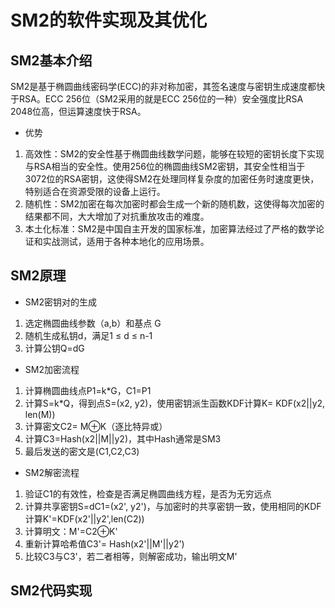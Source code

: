 # SM2的软件实现及其优化
## SM2基本介绍
SM2是基于椭圆曲线密码学(ECC)的非对称加密，其签名速度与密钥生成速度都快于RSA。ECC 256位（SM2采用的就是ECC 256位的一种）安全强度比RSA 2048位高，但运算速度快于RSA。
- 优势
1. 高效性：SM2的安全性基于椭圆曲线数学问题，能够在较短的密钥长度下实现与RSA相当的安全性。使用256位的椭圆曲线SM2密钥，其安全性相当于3072位的RSA密钥，这使得SM2在处理同样复杂度的加密任务时速度更快，特别适合在资源受限的设备上运行。  
2. 随机性：SM2加密在每次加密时都会生成一个新的随机数，这使得每次加密的结果都不同，大大增加了对抗重放攻击的难度。
3. 本土化标准：SM2是中国自主开发的国家标准，加密算法经过了严格的数学论证和实战测试，适用于各种本地化的应用场景。  
## SM2原理
- SM2密钥对的生成  
1. 选定椭圆曲线参数（a,b）和基点 G
2. 随机生成私钥d，满足1 ≤ d ≤ n-1
3. 计算公钥Q=dG
- SM2加密流程
1. 计算椭圆曲线点P1=k*G，C1=P1
2. 计算S=k*Q，得到点S=(x2, y2)，使用密钥派生函数KDF计算K= KDF(x2||y2, len(M))
3. 计算密文C2= M⊕K（逐比特异或）
4. 计算C3=Hash(x2||M||y2)，其中Hash通常是SM3  
5. 最后发送的密文是(C1,C2,C3)
- SM2解密流程
1. 验证C1的有效性，检查是否满足椭圆曲线方程，是否为无穷远点
2. 计算共享密钥S=dC1=(x2', y2')，与加密时的共享密钥一致，使用相同的KDF计算K'=KDF(x2'||y2',len(C2))
3. 计算明文：M'=C2⊕K'
4. 重新计算哈希值C3'= Hash(x2'||M'||y2')
5. 比较C3与C3'，若二者相等，则解密成功，输出明文M'
## SM2代码实现
